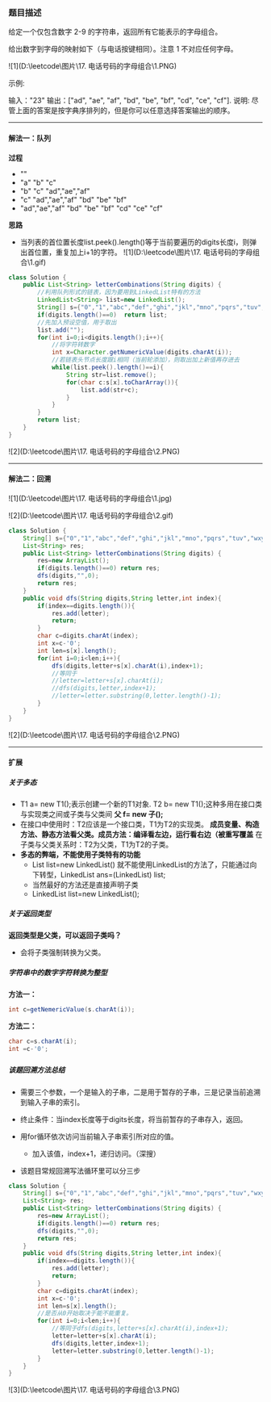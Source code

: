 ### 题目描述
给定一个仅包含数字 2-9 的字符串，返回所有它能表示的字母组合。

给出数字到字母的映射如下（与电话按键相同）。注意 1 不对应任何字母。

![1](D:\leetcode\图片\17. 电话号码的字母组合\1.PNG)


示例:

输入："23"
输出：["ad", "ae", "af", "bd", "be", "bf", "cd", "ce", "cf"].
说明:
尽管上面的答案是按字典序排列的，但是你可以任意选择答案输出的顺序。

***
#### 解法一：队列
**过程**

* ""
* "a" "b" "c"
* "b" "c" "ad","ae","af"
* "c" "ad","ae","af" "bd" "be" "bf" 
* "ad","ae","af" "bd" "be" "bf"  "cd" "ce" "cf"

**思路**

* 当列表的首位置长度list.peek().length()等于当前要遍历的digits长度i，则弹出首位置，重复加上i+1的字符。
![1](D:\leetcode\图片\17. 电话号码的字母组合\1.gif)
```java
class Solution {
    public List<String> letterCombinations(String digits) {
        //利用队列形式的链表，因为要用到LinkedList特有的方法
        LinkedList<String> list=new LinkedList();
        String[] s={"0","1","abc","def","ghi","jkl","mno","pqrs","tuv","wxyz"};
        if(digits.length()==0)  return list;
        //先加入预设空值，用于取出
        list.add("");
        for(int i=0;i<digits.length();i++){
            //将字符转数字
            int x=Character.getNumericValue(digits.charAt(i));
            //若链表头节点长度跟i相同（当前轮添加），则取出加上新值再存进去
            while(list.peek().length()==i){
                String str=list.remove();
                for(char c:s[x].toCharArray()){
                    list.add(str+c);
                }
            }
        }
        return list;
    }
}
```
![2](D:\leetcode\图片\17. 电话号码的字母组合\2.PNG)
***
#### 解法二：回溯
![1](D:\leetcode\图片\17. 电话号码的字母组合\1.jpg)

![2](D:\leetcode\图片\17. 电话号码的字母组合\2.gif)

```java
class Solution {
    String[] s={"0","1","abc","def","ghi","jkl","mno","pqrs","tuv","wxyz"};
    List<String> res;
    public List<String> letterCombinations(String digits) {
        res=new ArrayList();
        if(digits.length()==0) return res;
        dfs(digits,"",0);
        return res;
    }
    public void dfs(String digits,String letter,int index){
        if(index==digits.length()){
            res.add(letter);
            return;
        }
        char c=digits.charAt(index);
        int x=c-'0';
        int len=s[x].length();
        for(int i=0;i<len;i++){
            dfs(digits,letter+s[x].charAt(i),index+1);
            //等同于
            //letter=letter+s[x].charAt(i);
            //dfs(digits,letter,index+1);
            //letter=letter.substring(0,letter.length()-1);
        }
    }
}
```
![2](D:\leetcode\图片\17. 电话号码的字母组合\2.PNG)

***
#### 扩展
##### 关于多态
* T1 a= new T1();表示创建一个新的T1对象.
T2 b= new T1();这种多用在接口类与实现类之间或子类与父类间
**父 f= new 子();**
* 在接口中使用时：T2应该是一个接口类，T1为T2的实现类。
**成员变量、构造方法、静态方法看父类。成员方法：编译看左边，运行看右边（被重写覆盖**
在子类与父类关系时：T2为父类，T1为T2的子类。
* **多态的弊端，不能使用子类特有的功能**
    * List<String> list=new LinkedList() 就不能使用LinkedList的方法了，只能通过向下转型，LinkedList ans=(LinkedList) list;
    * 当然最好的方法还是直接声明子类
    * LinkedList<String> list=new LinkedList();
    
##### 关于返回类型
**返回类型是父类，可以返回子类吗？**
* 会将子类强制转换为父类。
##### 字符串中的数字字符转换为整型
**方法一：**  
```java
int c=getNemericValue(s.charAt(i));
```
**方法二：**
```java
char c=s.charAt(i);
int =c-'0';
```
#####
##### 该题回溯方法总结
* 需要三个参数，一个是输入的子串，二是用于暂存的子串，三是记录当前追溯到输入子串的索引。
* 终止条件：当index长度等于digits长度，将当前暂存的子串存入，返回。
* 用for循环依次访问当前输入子串索引所对应的值。
    * 加入该值，index+1，递归访问。（深搜）

* 该题目常规回溯写法循环里可以分三步
```java
class Solution {
    String[] s={"0","1","abc","def","ghi","jkl","mno","pqrs","tuv","wxyz"};
    List<String> res;
    public List<String> letterCombinations(String digits) {
        res=new ArrayList();
        if(digits.length()==0) return res;
        dfs(digits,"",0);
        return res;
    }
    public void dfs(String digits,String letter,int index){
        if(index==digits.length()){
            res.add(letter);
            return;
        }
        char c=digits.charAt(index);
        int x=c-'0';
        int len=s[x].length();
        //是否从0开始取决于能不能重复。
        for(int i=0;i<len;i++){
            //等同于dfs(digits,letter+s[x].charAt(i),index+1);
            letter=letter+s[x].charAt(i);
            dfs(digits,letter,index+1);
            letter=letter.substring(0,letter.length()-1);
        }
    }
}
```
![3](D:\leetcode\图片\17. 电话号码的字母组合\3.PNG)